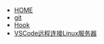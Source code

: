 * [HOME](/README.md)
* [git](/04_other/Git.md)
* [Hook](/04_other/windows消息拦截技术（Hook钩子）.md)
* [VSCode远程连接Linux服务器](/04_other/VSCode远程连接Linux服务器.md)